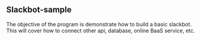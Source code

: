Slackbot-sample
----

The objective of the program is demonstrate how to build a basic slackbot. This will cover how to connect other api, database, online BaaS service, etc.
